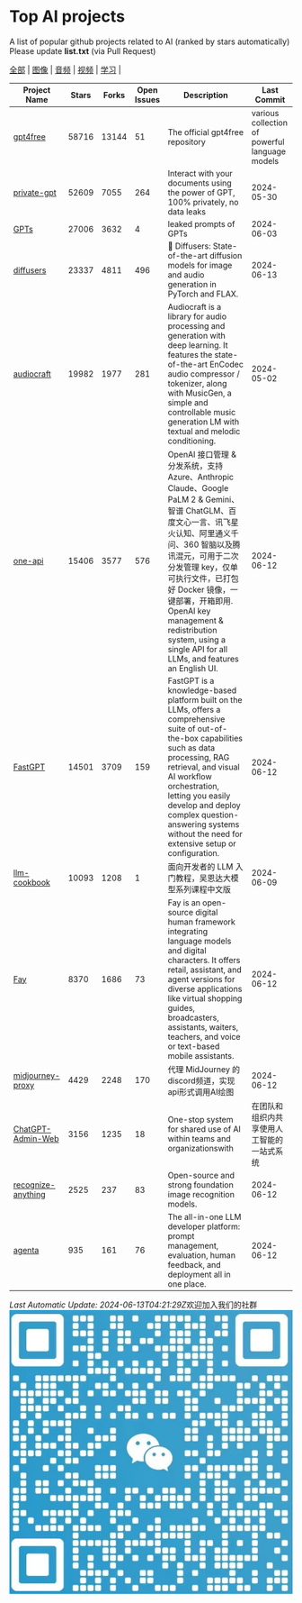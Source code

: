 # Top AI projects
A list of popular github projects related to AI (ranked by stars automatically)
Please update **list.txt** (via Pull Request)

<a href="./README.md">全部</a> |   <a href="./READMEpicture.md">图像</a> |   <a href="./READMEaudio.md">音频</a> | <a href="./READMEvideo.md">视频</a> | <a href="./READMElearn.md">学习</a> | 

| Project Name | Stars | Forks | Open Issues | Description | Last Commit |
| ------------ | ----- | ----- | ----------- | ----------- | ----------- |
| [gpt4free](https://github.com/xtekky/gpt4free) | 58716 | 13144 | 51 | The official gpt4free repository | various collection of powerful language models | 2024-06-11 |
| [private-gpt](https://github.com/zylon-ai/private-gpt) | 52609 | 7055 | 264 | Interact with your documents using the power of GPT, 100% privately, no data leaks | 2024-05-30 |
| [GPTs](https://github.com/linexjlin/GPTs) | 27006 | 3632 | 4 | leaked prompts of GPTs | 2024-06-03 |
| [diffusers](https://github.com/huggingface/diffusers) | 23337 | 4811 | 496 | 🤗 Diffusers: State-of-the-art diffusion models for image and audio generation in PyTorch and FLAX. | 2024-06-13 |
| [audiocraft](https://github.com/facebookresearch/audiocraft) | 19982 | 1977 | 281 | Audiocraft is a library for audio processing and generation with deep learning. It features the state-of-the-art EnCodec audio compressor / tokenizer, along with MusicGen, a simple and controllable music generation LM with textual and melodic conditioning. | 2024-05-02 |
| [one-api](https://github.com/songquanpeng/one-api) | 15406 | 3577 | 576 | OpenAI 接口管理 & 分发系统，支持 Azure、Anthropic Claude、Google PaLM 2 & Gemini、智谱 ChatGLM、百度文心一言、讯飞星火认知、阿里通义千问、360 智脑以及腾讯混元，可用于二次分发管理 key，仅单可执行文件，已打包好 Docker 镜像，一键部署，开箱即用. OpenAI key management & redistribution system, using a single API for all LLMs, and features an English UI. | 2024-06-12 |
| [FastGPT](https://github.com/labring/FastGPT) | 14501 | 3709 | 159 | FastGPT is a knowledge-based platform built on the LLMs, offers a comprehensive suite of out-of-the-box capabilities such as data processing, RAG retrieval, and visual AI workflow orchestration, letting you easily develop and deploy complex question-answering systems without the need for extensive setup or configuration. | 2024-06-12 |
| [llm-cookbook](https://github.com/datawhalechina/llm-cookbook) | 10093 | 1208 | 1 | 面向开发者的 LLM 入门教程，吴恩达大模型系列课程中文版 | 2024-06-09 |
| [Fay](https://github.com/xszyou/Fay) | 8370 | 1686 | 73 | Fay is an open-source digital human framework integrating language models and digital characters. It offers retail, assistant, and agent versions for diverse applications like virtual shopping guides, broadcasters, assistants, waiters, teachers, and voice or text-based mobile assistants. | 2024-06-12 |
| [midjourney-proxy](https://github.com/novicezk/midjourney-proxy) | 4429 | 2248 | 170 | 代理 MidJourney 的discord频道，实现api形式调用AI绘图 | 2024-06-12 |
| [ChatGPT-Admin-Web](https://github.com/AprilNEA/ChatGPT-Admin-Web) | 3156 | 1235 | 18 | One-stop system for shared use of AI within teams and organizationswith | 在团队和组织内共享使用人工智能的一站式系统 | 2023-12-27 |
| [recognize-anything](https://github.com/xinyu1205/recognize-anything) | 2525 | 237 | 83 | Open-source and strong foundation image recognition models. | 2024-06-12 |
| [agenta](https://github.com/Agenta-AI/agenta) | 935 | 161 | 76 | The all-in-one LLM developer platform: prompt management, evaluation, human feedback, and deployment all in one place. | 2024-06-12 |

*Last Automatic Update: 2024-06-13T04:21:29Z*欢迎加入我们的社群 ![](https://raw.githubusercontent.com/mouuii/picture/master/weichat.jpg) 